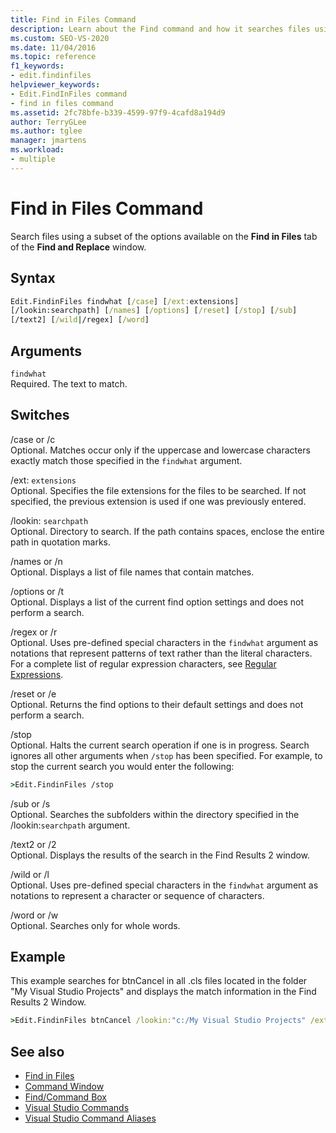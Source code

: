 ```yaml
---
title: Find in Files Command
description: Learn about the Find command and how it searches files using some of the options available on the Find in Files tab of the Find and Replace window.
ms.custom: SEO-VS-2020
ms.date: 11/04/2016
ms.topic: reference
f1_keywords:
- edit.findinfiles
helpviewer_keywords:
- Edit.FindInFiles command
- find in files command
ms.assetid: 2fc78bfe-b339-4599-97f9-4cafd8a194d9
author: TerryGLee
ms.author: tglee
manager: jmartens
ms.workload:
- multiple
---
```

# Find in Files Command
Search files using a subset of the options available on the **Find in Files** tab of the **Find and Replace** window.

## Syntax

```cmd
Edit.FindinFiles findwhat [/case] [/ext:extensions]
[/lookin:searchpath] [/names] [/options] [/reset] [/stop] [/sub]
[/text2] [/wild|/regex] [/word]
```

## Arguments

`findwhat`\
Required. The text to match.

## Switches
/case or /c\
Optional. Matches occur only if the uppercase and lowercase characters exactly match those specified in the `findwhat` argument.

/ext: `extensions`\
Optional. Specifies the file extensions for the files to be searched. If not specified, the previous extension is used if one was previously entered.

/lookin: `searchpath`\
Optional. Directory to search. If the path contains spaces, enclose the entire path in quotation marks.

/names or /n\
Optional. Displays a list of file names that contain matches.

/options or /t\
Optional. Displays a list of the current find option settings and does not perform a search.

/regex or /r\
Optional. Uses pre-defined special characters in the `findwhat` argument as notations that represent patterns of text rather than the literal characters. For a complete list of regular expression characters, see [Regular Expressions](../../ide/using-regular-expressions-in-visual-studio.md).

/reset or /e\
Optional. Returns the find options to their default settings and does not perform a search.

/stop\
Optional. Halts the current search operation if one is in progress. Search ignores all other arguments when `/stop` has been specified. For example, to stop the current search you would enter the following:

```cmd
>Edit.FindinFiles /stop
```

/sub or /s\
Optional. Searches the subfolders within the directory specified in the /lookin:`searchpath` argument.

/text2 or /2\
Optional. Displays the results of the search in the Find Results 2 window.

/wild or /l\
Optional. Uses pre-defined special characters in the `findwhat` argument as notations to represent a character or sequence of characters.

/word or /w\
Optional. Searches only for whole words.

## Example
This example searches for btnCancel in all .cls files located in the folder "My Visual Studio Projects" and displays the match information in the Find Results 2 Window.

```cmd
>Edit.FindinFiles btnCancel /lookin:"c:/My Visual Studio Projects" /ext:*.cls /text2
```

## See also

- [Find in Files](../../ide/find-in-files.md)
- [Command Window](../../ide/reference/command-window.md)
- [Find/Command Box](../../ide/find-command-box.md)
- [Visual Studio Commands](../../ide/reference/visual-studio-commands.md)
- [Visual Studio Command Aliases](../../ide/reference/visual-studio-command-aliases.md)
